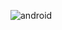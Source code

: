 ![android](https://user-images.githubusercontent.com/71355284/218599169-a84449d4-737d-4828-8d7f-2fefe3e87070.gif)
